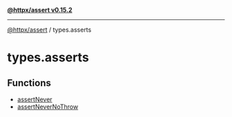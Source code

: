 [**@httpx/assert v0.15.2**](../README.md)

***

[@httpx/assert](../README.md) / types.asserts

# types.asserts

## Functions

- [assertNever](functions/assertNever.md)
- [assertNeverNoThrow](functions/assertNeverNoThrow.md)
